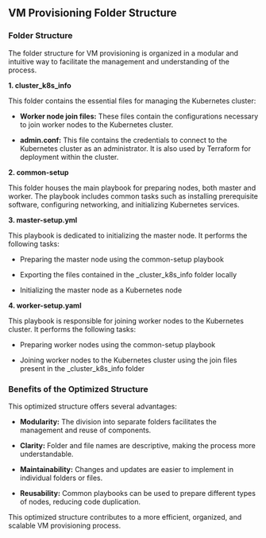 VM Provisioning Folder Structure
-----------------------------------------------------

### Folder Structure

The folder structure for VM provisioning is organized in a modular and intuitive way to facilitate the management and understanding of the process.

**1\. cluster\_k8s\_info**

This folder contains the essential files for managing the Kubernetes cluster:

*   **Worker node join files:** These files contain the configurations necessary to join worker nodes to the Kubernetes cluster.
    
*   **admin.conf:** This file contains the credentials to connect to the Kubernetes cluster as an administrator. It is also used by Terraform for deployment within the cluster.
    

**2\. common-setup**

This folder houses the main playbook for preparing nodes, both master and worker. The playbook includes common tasks such as installing prerequisite software, configuring networking, and initializing Kubernetes services.

**3\. master-setup.yml**

This playbook is dedicated to initializing the master node. It performs the following tasks:

*   Preparing the master node using the common-setup playbook
    
*   Exporting the files contained in the \_cluster\_k8s\_info folder locally
    
*   Initializing the master node as a Kubernetes node
    

**4\. worker-setup.yaml**

This playbook is responsible for joining worker nodes to the Kubernetes cluster. It performs the following tasks:

*   Preparing worker nodes using the common-setup playbook
    
*   Joining worker nodes to the Kubernetes cluster using the join files present in the \_cluster\_k8s\_info folder
    

### Benefits of the Optimized Structure

This optimized structure offers several advantages:

*   **Modularity:** The division into separate folders facilitates the management and reuse of components.
    
*   **Clarity:** Folder and file names are descriptive, making the process more understandable.
    
*   **Maintainability:** Changes and updates are easier to implement in individual folders or files.
    
*   **Reusability:** Common playbooks can be used to prepare different types of nodes, reducing code duplication.
    

This optimized structure contributes to a more efficient, organized, and scalable VM provisioning process.